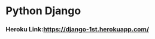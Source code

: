 <h1>Python Django</h1>

<h3> Heroku Link:<a href="https://django-1st.herokuapp.com/">https://django-1st.herokuapp.com/</a></h3>
